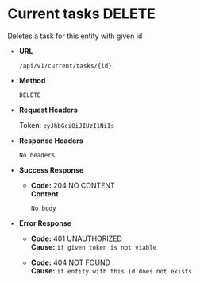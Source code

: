 # Current tasks DELETE

Deletes a task for this entity with given id

* **URL**

  `/api/v1/current/tasks/{id}`

* **Method**

  `DELETE`

* **Request Headers**

  Token: `eyJhbGciOiJIUzI1NiIs`

* **Response Headers**

  `No headers`

* **Success Response**

  * **Code:** 204  NO CONTENT  
  **Content**

    `No body`

* **Error Response**
  
  * **Code:** 401 UNAUTHORIZED  
  **Cause:** `if given token is not viable`

  * **Code:** 404 NOT FOUND  
  **Cause:** `if entity with this id does not exists`
